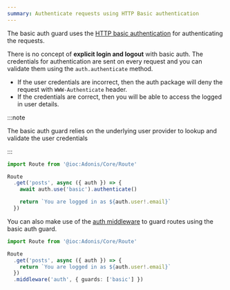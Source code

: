 ```yaml
---
summary: Authenticate requests using HTTP Basic authentication
---
```


The basic auth guard uses the [HTTP basic authentication](https://developer.mozilla.org/en-US/docs/Web/HTTP/Authentication#basic_authentication_scheme) for authenticating the requests.

There is no concept of **explicit login and logout** with basic auth. The credentials for authentication are sent on every request and you can validate them using the `auth.authenticate` method.

- If the user credentials are incorrect, then the auth package will deny the request with `WWW-Authenticate` header.
- If the credentials are correct, then you will be able to access the logged in user details.

:::note

The basic auth guard relies on the underlying user provider to lookup and validate the user credentials

:::

```ts
import Route from '@ioc:Adonis/Core/Route'

Route
  .get('posts', async ({ auth }) => {
    await auth.use('basic').authenticate()

    return `You are logged in as ${auth.user!.email}`
  })
```

You can also make use of the [auth middleware](./middleware.md) to guard routes using the basic auth guard.

```ts
import Route from '@ioc:Adonis/Core/Route'

Route
  .get('posts', async ({ auth }) => {
    return `You are logged in as ${auth.user!.email}`
  })
  .middleware('auth', { guards: ['basic'] })
```
